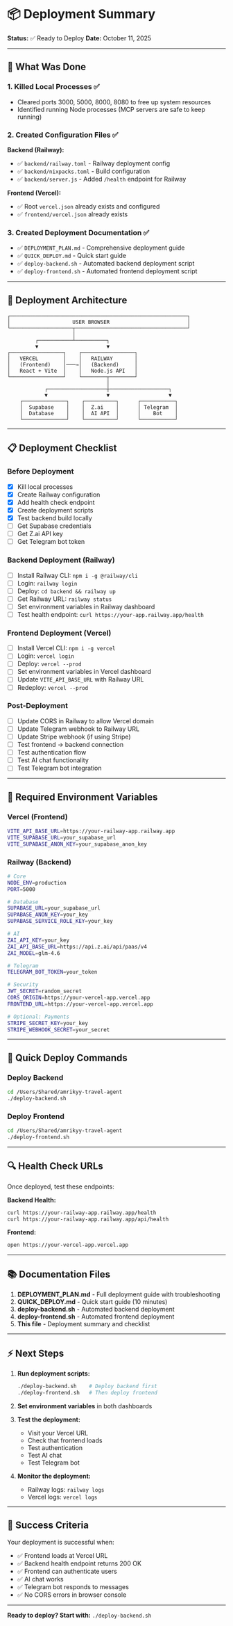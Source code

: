 # 📦 Deployment Summary

**Status:** ✅ Ready to Deploy
**Date:** October 11, 2025

---

## 🎯 What Was Done

### 1. Killed Local Processes ✅
- Cleared ports 3000, 5000, 8000, 8080 to free up system resources
- Identified running Node processes (MCP servers are safe to keep running)

### 2. Created Configuration Files ✅

**Backend (Railway):**
- ✅ `backend/railway.toml` - Railway deployment config
- ✅ `backend/nixpacks.toml` - Build configuration
- ✅ `backend/server.js` - Added `/health` endpoint for Railway

**Frontend (Vercel):**
- ✅ Root `vercel.json` already exists and configured
- ✅ `frontend/vercel.json` already exists

### 3. Created Deployment Documentation ✅
- ✅ `DEPLOYMENT_PLAN.md` - Comprehensive deployment guide
- ✅ `QUICK_DEPLOY.md` - Quick start guide
- ✅ `deploy-backend.sh` - Automated backend deployment script
- ✅ `deploy-frontend.sh` - Automated frontend deployment script

---

## 🚀 Deployment Architecture

```
┌─────────────────────────────────────────────────────────┐
│                    USER BROWSER                         │
└────────────────────┬────────────────────────────────────┘
                     │
         ┌───────────┴──────────┐
         ▼                      ▼
┌─────────────────┐    ┌─────────────────┐
│   VERCEL        │    │   RAILWAY       │
│   (Frontend)    │───→│   (Backend)     │
│   React + Vite  │    │   Node.js API   │
└─────────────────┘    └────────┬────────┘
                                │
            ┌───────────────────┼───────────────────┐
            ▼                   ▼                   ▼
    ┌──────────────┐    ┌──────────┐      ┌───────────┐
    │  Supabase    │    │  Z.ai    │      │ Telegram  │
    │  Database    │    │  AI API  │      │    Bot    │
    └──────────────┘    └──────────┘      └───────────┘
```

---

## 📋 Deployment Checklist

### Before Deployment
- [x] Kill local processes
- [x] Create Railway configuration
- [x] Add health check endpoint
- [x] Create deployment scripts
- [x] Test backend build locally
- [ ] Get Supabase credentials
- [ ] Get Z.ai API key
- [ ] Get Telegram bot token

### Backend Deployment (Railway)
- [ ] Install Railway CLI: `npm i -g @railway/cli`
- [ ] Login: `railway login`
- [ ] Deploy: `cd backend && railway up`
- [ ] Get Railway URL: `railway status`
- [ ] Set environment variables in Railway dashboard
- [ ] Test health endpoint: `curl https://your-app.railway.app/health`

### Frontend Deployment (Vercel)
- [ ] Install Vercel CLI: `npm i -g vercel`
- [ ] Login: `vercel login`
- [ ] Deploy: `vercel --prod`
- [ ] Set environment variables in Vercel dashboard
- [ ] Update `VITE_API_BASE_URL` with Railway URL
- [ ] Redeploy: `vercel --prod`

### Post-Deployment
- [ ] Update CORS in Railway to allow Vercel domain
- [ ] Update Telegram webhook to Railway URL
- [ ] Update Stripe webhook (if using Stripe)
- [ ] Test frontend → backend connection
- [ ] Test authentication flow
- [ ] Test AI chat functionality
- [ ] Test Telegram bot integration

---

## 🔑 Required Environment Variables

### Vercel (Frontend)
```bash
VITE_API_BASE_URL=https://your-railway-app.railway.app
VITE_SUPABASE_URL=your_supabase_url
VITE_SUPABASE_ANON_KEY=your_supabase_anon_key
```

### Railway (Backend)
```bash
# Core
NODE_ENV=production
PORT=5000

# Database
SUPABASE_URL=your_supabase_url
SUPABASE_ANON_KEY=your_key
SUPABASE_SERVICE_ROLE_KEY=your_key

# AI
ZAI_API_KEY=your_key
ZAI_API_BASE_URL=https://api.z.ai/api/paas/v4
ZAI_MODEL=glm-4.6

# Telegram
TELEGRAM_BOT_TOKEN=your_token

# Security
JWT_SECRET=random_secret
CORS_ORIGIN=https://your-vercel-app.vercel.app
FRONTEND_URL=https://your-vercel-app.vercel.app

# Optional: Payments
STRIPE_SECRET_KEY=your_key
STRIPE_WEBHOOK_SECRET=your_secret
```

---

## 🎯 Quick Deploy Commands

### Deploy Backend
```bash
cd /Users/Shared/amrikyy-travel-agent
./deploy-backend.sh
```

### Deploy Frontend
```bash
cd /Users/Shared/amrikyy-travel-agent
./deploy-frontend.sh
```

---

## 🔍 Health Check URLs

Once deployed, test these endpoints:

**Backend Health:**
```bash
curl https://your-railway-app.railway.app/health
curl https://your-railway-app.railway.app/api/health
```

**Frontend:**
```bash
open https://your-vercel-app.vercel.app
```

---

## 📚 Documentation Files

1. **DEPLOYMENT_PLAN.md** - Full deployment guide with troubleshooting
2. **QUICK_DEPLOY.md** - Quick start guide (10 minutes)
3. **deploy-backend.sh** - Automated backend deployment
4. **deploy-frontend.sh** - Automated frontend deployment
5. **This file** - Deployment summary and checklist

---

## ⚡ Next Steps

1. **Run deployment scripts:**
   ```bash
   ./deploy-backend.sh    # Deploy backend first
   ./deploy-frontend.sh   # Then deploy frontend
   ```

2. **Set environment variables** in both dashboards

3. **Test the deployment:**
   - Visit your Vercel URL
   - Check that frontend loads
   - Test authentication
   - Test AI chat
   - Test Telegram bot

4. **Monitor the deployment:**
   - Railway logs: `railway logs`
   - Vercel logs: `vercel logs`

---

## 🎉 Success Criteria

Your deployment is successful when:
- ✅ Frontend loads at Vercel URL
- ✅ Backend health endpoint returns 200 OK
- ✅ Frontend can authenticate users
- ✅ AI chat works
- ✅ Telegram bot responds to messages
- ✅ No CORS errors in browser console

---

**Ready to deploy? Start with:** `./deploy-backend.sh`

